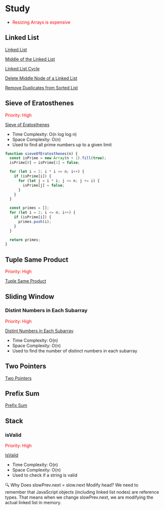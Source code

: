 # Study

- <span style="color: red;">Resizing Arrays is expensive</span>

## Linked List

[Linked List](LinkedList.md)

[Middle of the Linked List](MiddleOfTheLinkedList.md)

[Linked List Cycle](LinkedListCycle.md)

[Delete Middle Node of a Linked List](DeleteMiddleNodeOfaLinkedList.md)

[Remove Duplicates from Sorted List](RemoveDuplicatesFromSortedList.md)


## Sieve of Eratosthenes

<span style="color: red;">Priority: High</span>

[Sieve of Eratosthenes](SieveOfEratosthenes.md)

- Time Complexity: O(n log log n)
- Space Complexity: O(n)
- Used to find all prime numbers up to a given limit

```javascript
function sieveOfEratosthenes(n) {
  const isPrime = new Array(n + 1).fill(true);
  isPrime[0] = isPrime[1] = false;

  for (let i = 2; i * i <= n; i++) {
    if (isPrime[i]) {
      for (let j = i * i; j <= n; j += i) {
        isPrime[j] = false;
      }
    }
  } 

  const primes = [];
  for (let i = 2; i <= n; i++) {
    if (isPrime[i]) {
      primes.push(i);
    }
  } 

  return primes;
}   
``` 
## Tuple Same Product

<span style="color: red;">Priority: High</span>

[Tuple Same Product](TupleSameProduct.md)


## Sliding Window

### Distint Numbers in Each Subarray

<span style="color: red;">Priority: High</span>

[Distint Numbers in Each Subarray](DistintNumbersInEachSubarray.md)

- Time Complexity: O(n)
- Space Complexity: O(n)
- Used to find the number of distinct numbers in each subarray

## Two Pointers

[Two Pointers](TwoPointers.md)



## Prefix Sum

[Prefix Sum](PrefixSum.md)

## Stack

### isValid

<span style="color: red;">Priority: High</span>

[IsValid](IsValid.md)

- Time Complexity: O(n)
- Space Complexity: O(n)
- Used to check if a string is valid


🔍 Why Does slowPrev.next = slow.next Modify head?
We need to remember that JavaScript objects (including linked list nodes) are reference types. That means when we change slowPrev.next, we are modifying the actual linked list in memory.